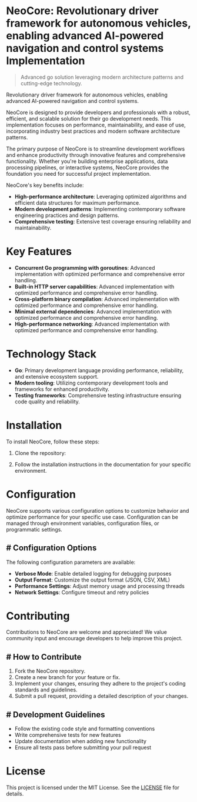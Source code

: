 <!-- fallback_NeoCore_20250802205110_42409 -->

# NeoCore: Revolutionary driver framework for autonomous vehicles, enabling advanced AI-powered navigation and control systems Implementation
> Advanced go solution leveraging modern architecture patterns and cutting-edge technology.

Revolutionary driver framework for autonomous vehicles, enabling advanced AI-powered navigation and control systems.

NeoCore is designed to provide developers and professionals with a robust, efficient, and scalable solution for their go development needs. This implementation focuses on performance, maintainability, and ease of use, incorporating industry best practices and modern software architecture patterns.

The primary purpose of NeoCore is to streamline development workflows and enhance productivity through innovative features and comprehensive functionality. Whether you're building enterprise applications, data processing pipelines, or interactive systems, NeoCore provides the foundation you need for successful project implementation.

NeoCore's key benefits include:

* **High-performance architecture**: Leveraging optimized algorithms and efficient data structures for maximum performance.
* **Modern development patterns**: Implementing contemporary software engineering practices and design patterns.
* **Comprehensive testing**: Extensive test coverage ensuring reliability and maintainability.

# Key Features

* **Concurrent Go programming with goroutines**: Advanced implementation with optimized performance and comprehensive error handling.
* **Built-in HTTP server capabilities**: Advanced implementation with optimized performance and comprehensive error handling.
* **Cross-platform binary compilation**: Advanced implementation with optimized performance and comprehensive error handling.
* **Minimal external dependencies**: Advanced implementation with optimized performance and comprehensive error handling.
* **High-performance networking**: Advanced implementation with optimized performance and comprehensive error handling.

# Technology Stack

* **Go**: Primary development language providing performance, reliability, and extensive ecosystem support.
* **Modern tooling**: Utilizing contemporary development tools and frameworks for enhanced productivity.
* **Testing frameworks**: Comprehensive testing infrastructure ensuring code quality and reliability.

# Installation

To install NeoCore, follow these steps:

1. Clone the repository:


2. Follow the installation instructions in the documentation for your specific environment.

# Configuration

NeoCore supports various configuration options to customize behavior and optimize performance for your specific use case. Configuration can be managed through environment variables, configuration files, or programmatic settings.

## # Configuration Options

The following configuration parameters are available:

* **Verbose Mode**: Enable detailed logging for debugging purposes
* **Output Format**: Customize the output format (JSON, CSV, XML)
* **Performance Settings**: Adjust memory usage and processing threads
* **Network Settings**: Configure timeout and retry policies

# Contributing

Contributions to NeoCore are welcome and appreciated! We value community input and encourage developers to help improve this project.

## # How to Contribute

1. Fork the NeoCore repository.
2. Create a new branch for your feature or fix.
3. Implement your changes, ensuring they adhere to the project's coding standards and guidelines.
4. Submit a pull request, providing a detailed description of your changes.

## # Development Guidelines

* Follow the existing code style and formatting conventions
* Write comprehensive tests for new features
* Update documentation when adding new functionality
* Ensure all tests pass before submitting your pull request

# License

This project is licensed under the MIT License. See the [LICENSE](https://github.com/cerenyilmazjinx/NeoCore/blob/main/LICENSE) file for details.
